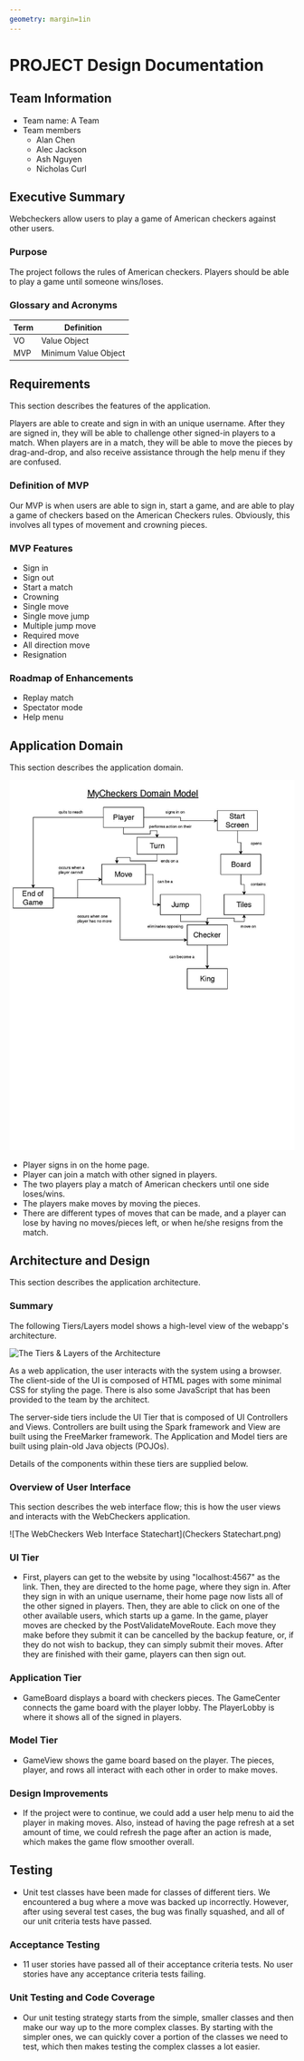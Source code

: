 ```yaml
---
geometry: margin=1in
---
```

# PROJECT Design Documentation

## Team Information
* Team name: A Team
* Team members
  * Alan Chen
  * Alec Jackson
  * Ash Nguyen
  * Nicholas Curl

## Executive Summary
Webcheckers allow users to play a game of American checkers against other users.

### Purpose
The project follows the rules of American checkers. Players should be able to play 
a game until someone wins/loses.

### Glossary and Acronyms
| Term | Definition |
|------|------------|
| VO | Value Object |
| MVP | Minimum Value Object|


## Requirements
This section describes the features of the application.

Players are able to create and sign in with an unique username. After they are signed in, they 
will be able to challenge other signed-in players to a match. When players
are in a match, they will be able to move the pieces by drag-and-drop, and also receive 
assistance through the help menu if they are confused.
### Definition of MVP
Our MVP is when users are able to sign in, start a game, and are able to play a game of checkers based on 
the American Checkers rules. Obviously, this involves all types of movement and crowning pieces.

### MVP Features
* Sign in
* Sign out
* Start a match
* Crowning
* Single move
* Single move jump
* Multiple jump move
* Required move
* All direction move
* Resignation

### Roadmap of Enhancements
* Replay match
* Spectator mode
* Help menu

## Application Domain
This section describes the application domain.

![The WebCheckers Domain Model](Alec_Jackson_-_Domain_Model-page-001-1.jpg)

* Player signs in on the home page.
* Player can join a match with other signed in players.
* The two players play a match of American checkers until one side loses/wins.
* The players make moves by moving the pieces.
* There are different types of moves that can be made, and a player can lose by having no moves/pieces left, or 
when he/she resigns from the match.

## Architecture and Design
This section describes the application architecture.

### Summary
The following Tiers/Layers model shows a high-level view of the webapp's architecture.

![The Tiers & Layers of the Architecture](architecture-tiers-and-layers.png)

As a web application, the user interacts with the system using a
browser.  The client-side of the UI is composed of HTML pages with
some minimal CSS for styling the page.  There is also some JavaScript
that has been provided to the team by the architect.

The server-side tiers include the UI Tier that is composed of UI Controllers and Views.
Controllers are built using the Spark framework and View are built using the FreeMarker framework.  The Application and Model tiers are built using plain-old Java objects (POJOs).

Details of the components within these tiers are supplied below.


### Overview of User Interface

This section describes the web interface flow; this is how the user views and interacts
with the WebCheckers application.

![The WebCheckers Web Interface Statechart](Checkers Statechart.png)

### UI Tier
* First, players can get to the website by using "localhost:4567" as the link. Then, they are directed
to the home page, where they sign in. After they sign in with an unique username, their home page now lists
all of the other signed in players. Then, they are able to click on one of the other available users, which starts up a 
game. In the game, player moves are checked by the PostValidateMoveRoute. Each move they make before they submit it can 
be cancelled by the backup feature, or, if they do not wish to backup, they can simply submit their moves. After they are
finished with their game, players can then sign out. 


### Application Tier
* GameBoard displays a board with checkers pieces. The GameCenter connects the game 
board with the player lobby. The PlayerLobby is where it shows all of the signed in players.


### Model Tier
* GameView shows the game board based on the player. The pieces, player, and rows all interact with each other in 
order to make moves.

### Design Improvements
* If the project were to continue, we could add a user help menu to aid the player in making moves. Also, instead of 
having the page refresh at a set amount of time, we could refresh the page after an action is made, which makes the game
flow smoother overall.

## Testing
* Unit test classes have been made for classes of different tiers. We encountered a bug 
where a move was backed up incorrectly. However, after using several test cases, the bug was finally squashed, and all
of our unit criteria tests have passed.

### Acceptance Testing
* 11 user stories have passed all of their acceptance criteria tests. No user stories
have any acceptance criteria tests failing. 

### Unit Testing and Code Coverage
* Our unit testing strategy starts from the simple, smaller classes and then make our
way up to the more complex classes. By starting with the simpler ones, we can quickly cover
a portion of the classes we need to test, which then makes testing the complex classes 
a lot easier.
